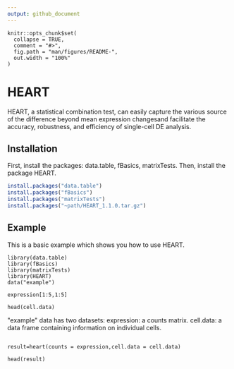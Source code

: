 ```yaml
---
output: github_document
---
```


<!-- README.md is generated from README.Rmd. Please edit that file -->

```{r, include = FALSE}
knitr::opts_chunk$set(
  collapse = TRUE,
  comment = "#>",
  fig.path = "man/figures/README-",
  out.width = "100%"
)
```

# HEART

<!-- badges: start -->
<!-- badges: end -->

HEART, a statistical combination test, 
	can easily capture the various source of the difference beyond mean 
	expression changesand facilitate the accuracy, robustness, 
	and efficiency of single-cell DE analysis.

## Installation


First, install the packages: data.table, fBasics, matrixTests.
Then, install the package HEART.

``` r
install.packages("data.table")
install.packages("fBasics")
install.packages("matrixTests")
install.packages("~path/HEART_1.1.0.tar.gz")


```




## Example

This is a basic example which shows you how to use HEART.
```{r example}
library(data.table)
library(fBasics)
library(matrixTests)
library(HEART)
data("example")

expression[1:5,1:5]

head(cell.data)
```

"example" data has two datasets: 
  expression: a counts matrix.
  cell.data: a data frame containing information on individual cells.






```{r }

result=heart(counts = expression,cell.data = cell.data)

head(result)

```

